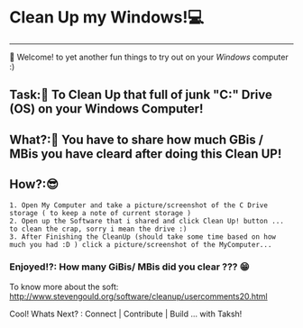 # Clean Up my Windows!💻
---
🚀 Welcome! to yet another fun things to try out on your *Windows* computer :) 

## Task:🏁 To Clean Up that full of junk "C:" Drive (OS) on your Windows Computer!

## What?:🧐 You have to share how much GBis / MBis you have cleard after doing this Clean UP!

## How?:😎
	1. Open My Computer and take a picture/screenshot of the C Drive storage ( to keep a note of current storage )
	2. Open up the Software that i shared and click Clean Up! button ... to clean the crap, sorry i mean the drive :)
	3. After Finishing the CleanUp (should take some time based on how much you had :D ) click a picture/screenshot of the MyComputer... 

### Enjoyed!?: How many GiBis/ MBis did you clear ??? 😁

To know more about the soft: http://www.stevengould.org/software/cleanup/usercomments20.html

Cool! Whats Next? :
	Connect | Contribute | Build ... with Taksh!  
